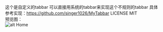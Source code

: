 这个是自定义的tabbar
可以直接用系统的tabbar来实现这个不规则的tabbar
具体参考实现：https://github.com/singer1026/MyTabbar
LICENSE MIT<br>
预览图：<br>
![alt Home](https://raw.githubusercontent.com/singer1026/IrregularTabbarCustom/master/demo.gif)
